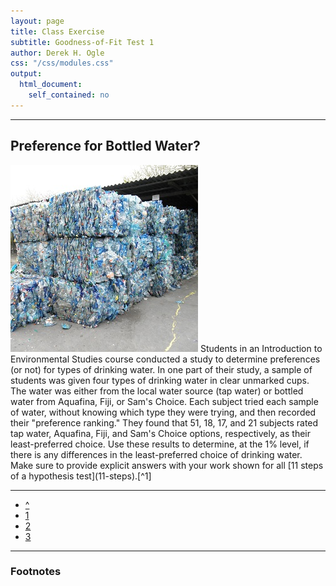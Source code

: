 ```yaml
---
layout: page
title: Class Exercise
subtitle: Goodness-of-Fit Test 1
author: Derek H. Ogle
css: "/css/modules.css"
output:
  html_document:
    self_contained: no
---
```


----

## Preference for Bottled Water?
<img src="zimgs/bottled-water-waste.jpg" alt="Bottled water waste" class="img-right">
Students in an Introduction to Environmental Studies course conducted a study to determine preferences (or not) for types of drinking water. In one part of their study, a sample of students was given four types of drinking water in clear unmarked cups. The water was either from the local water source (tap water) or bottled water from Aquafina, Fiji, or Sam's Choice. Each subject tried each sample of water, without knowing which type they were trying, and then recorded their "preference ranking." They found that 51, 18, 17, and 21 subjects rated tap water, Aquafina, Fiji, and Sam's Choice options, respectively, as their least-preferred choice. Use these results to determine, at the 1% level, if there is any differences in the least-preferred choice of drinking water.  Make sure to provide explicit answers with your work shown for all [11 steps of a hypothesis test](11-steps).[^1]

[^1]: This example is modified from [Lumsford and Fink (2010)](http://www.amstat.org/publications/jse/v18n1/lunsford.pdf)

----

<div class="text-center">
<ul class="pagination pagination-lg">
  <li><a href="GOFTest.html">^</a></li>
  <li class="active"><a href="#">1</a></li>
  <li><a href="GOFTest_CE2.html">2</a></li>
  <li><a href="GOFTest_CE3.html">3</a></li>
</ul>
</div>

----

<h3>Footnotes</h3>
